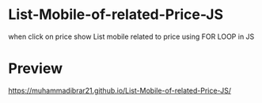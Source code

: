 # List-Mobile-of-related-Price-JS
 when click on price show List mobile related to price using FOR LOOP in JS
# Preview
https://muhammadibrar21.github.io/List-Mobile-of-related-Price-JS/
